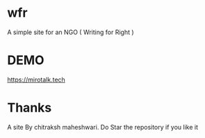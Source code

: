 # wfr 
A simple site for an NGO ( Writing for Right ) 
# DEMO
https://mirotalk.tech 
# Thanks 
 A site By chitraksh maheshwari.
Do Star the repository if you like it 
